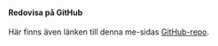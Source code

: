 #### Redovisa på GitHub

Här finns även länken till denna me-sidas [GitHub-repo](https://github.com/maxrsg/oophp).
